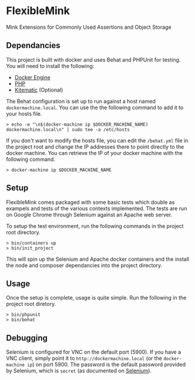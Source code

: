 # FlexibleMink
Mink Extensions for Commonly Used Assertions and Object Storage

## Dependancies
This project is built with docker and uses Behat and PHPUnit for testing. You will need to install the following:
- [Docker Engine](https://docs.docker.com/engine/installation/)
- [PHP](http://php.net/manual/en/install.php)
- [Kitematic](https://kitematic.com/) (Optional) 

The Behat configuration is set up to run against a host named `dockermachine.local`. You can use the the following command to add it to your hosts file.
```
> echo -e "\n$(docker-machine ip $DOCKER_MACHINE_NAME) dockermachine.local\n" | sudo tee -a /etc/hosts
```

If you don't want to modify the hosts file, you can edit the `/behat.yml` file in the project root and change the IP addresses there to point directly to the docker machine. You can retrieve the IP of your docker machine with the following command.
```
> docker-machine ip $DOCKER_MACHINE_NAME
```

## Setup
FlexibleMink comes packaged with some basic tests which double as exampels and tests of the various contexts implemented. The tests are run on Google Chrome through Selenium against an Apache web server.

To setup the test environment, run the following commands in the project root directory.
```
> bin/containers up
> bin/init_project
```

This will spin up the Selenium and Apache docker containers and the install the node and composer dependancies into the project directory.

## Usage
Once the setup is complete, usage is quite simple. Run the following in the project root diretory.
```
> bin/phpunit
> bin/behat
```

## Debugging
Selenium is configured for VNC on the default port (5900). If you have a VNC client, simply point it to ```http://dockermachine.local``` (or the ```docker-machine ip```) on port 5900. The password is the default password provided by Selenium, which is `secret` (as documented on [Selenium](https://github.com/SeleniumHQ/docker-selenium)).
